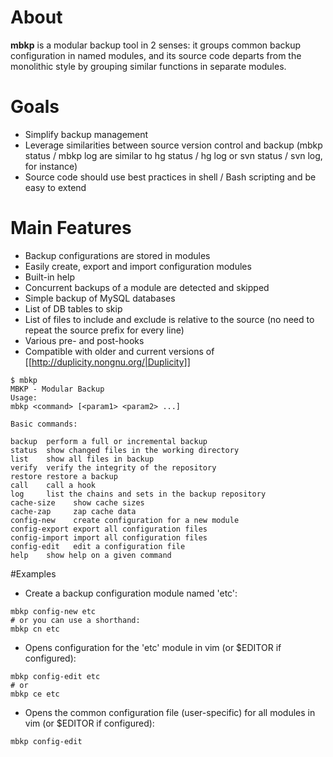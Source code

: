 # About
**mbkp** is a modular backup tool in 2 senses: it groups common backup configuration in named modules, and its source code departs from the monolithic style by grouping similar functions in separate modules.

# Goals
* Simplify backup management
* Leverage similarities between source version control and backup (mbkp status / mbkp log are similar to hg status / hg log or svn status / svn log, for instance)
* Source code should use best practices in shell / Bash scripting and be easy to extend

# Main Features
* Backup configurations are stored in modules
* Easily create, export and import configuration modules
* Built-in help
* Concurrent backups of a module are detected and skipped
* Simple backup of MySQL databases
* List of DB tables to skip
* List of files to include and exclude is relative to the source (no need to repeat the source prefix for every line)
* Various pre- and post-hooks
* Compatible with older and current versions of [[http://duplicity.nongnu.org/|Duplicity]]

```shell
$ mbkp
MBKP - Modular Backup
Usage:
mbkp <command> [<param1> <param2> ...]

Basic commands:

backup  perform a full or incremental backup
status  show changed files in the working directory
list    show all files in backup
verify  verify the integrity of the repository
restore restore a backup
call    call a hook
log     list the chains and sets in the backup repository
cache-size    show cache sizes
cache-zap     zap cache data
config-new    create configuration for a new module
config-export export all configuration files
config-import import all configuration files
config-edit   edit a configuration file
help    show help on a given command
```

#Examples

* Create a backup configuration module named 'etc':
```
mbkp config-new etc
# or you can use a shorthand:
mbkp cn etc
```

* Opens configuration for the 'etc' module in vim (or $EDITOR if configured):

```
mbkp config-edit etc
# or
mbkp ce etc

```


* Opens the common configuration file (user-specific) for all modules in vim (or $EDITOR if configured):

```
mbkp config-edit
```
